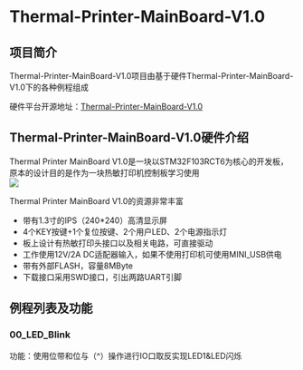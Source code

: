 # Thermal-Printer-MainBoard-V1.0

## 项目简介

Thermal-Printer-MainBoard-V1.0项目由基于硬件Thermal-Printer-MainBoard-V1.0下的各种例程组成


硬件平台开源地址：[Thermal-Printer-MainBoard-V1.0](https://github.com/LGG001/LCEDA_Hardware)  


## Thermal-Printer-MainBoard-V1.0硬件介绍  

Thermal Printer MainBoard V1.0是一块以STM32F103RCT6为核心的开发板，原本的设计目的是作为一块热敏打印机控制板学习使用  
![](http://phd9ide4y.bkt.clouddn.com/Snipaste_2018-11-21_23-24-55_gaitubao_com_423x263_gaitubao_com_381x237.png)


Thermal Printer MainBoard V1.0的资源非常丰富  
* 带有1.3寸的IPS（240*240）高清显示屏  
* 4个KEY按键+1个复位按键、2个用户LED、2个电源指示灯  
* 板上设计有热敏打印头接口以及相关电路，可直接驱动  
* 工作使用12V/2A DC适配器输入，如果不使用打印机可使用MINI_USB供电
* 带有外部FLASH，容量8MByte
* 下载接口采用SWD接口，引出两路UART引脚

## 例程列表及功能

### 00_LED_Blink

功能：使用位带和位与（^）操作进行IO口取反实现LED1&LED闪烁  

